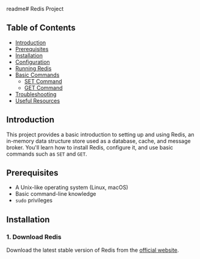 readme# Redis Project

## Table of Contents

- [Introduction](#introduction)
- [Prerequisites](#prerequisites)
- [Installation](#installation)
- [Configuration](#configuration)
- [Running Redis](#running-redis)
- [Basic Commands](#basic-commands)
  - [SET Command](#set-command)
  - [GET Command](#get-command)
- [Troubleshooting](#troubleshooting)
- [Useful Resources](#useful-resources)

## Introduction

This project provides a basic introduction to setting up and using Redis, an in-memory data structure store used as a database, cache, and message broker. You'll learn how to install Redis, configure it, and use basic commands such as `SET` and `GET`.

## Prerequisites

- A Unix-like operating system (Linux, macOS)
- Basic command-line knowledge
- `sudo` privileges

## Installation

### 1. Download Redis

Download the latest stable version of Redis from the [official website](https://redis.io/download).


